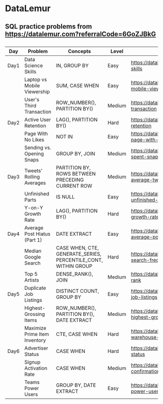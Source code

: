 # DataLemur
## SQL practice problems from https://datalemur.com?referralCode=6GoZJBkG
##
|Day|Problem|Concepts|Level|Link|
|---|-------|--------|-----|----|
|Day1|Data Science Skills|IN, GROUP BY|Easy|https://datalemur.com/questions/matching-skills|
||Laptop vs Mobile Viewership|SUM, CASE WHEN|Easy|https://datalemur.com/questions/laptop-mobile-viewership|
||User's Third Transaction|ROW_NUMBER(), PARTITION BY()|Medium|https://datalemur.com/questions/sql-third-transaction|
|Day2|Active User Retention|LAG(), PARTITION BY()|Hard|https://datalemur.com/questions/user-retention|
||Page With No Likes|NOT IN|Easy|https://datalemur.com/questions/sql-page-with-no-likes|
||Sending vs. Opening Snaps|GROUP BY, JOIN|Medium|https://datalemur.com/questions/time-spent-snaps|
|Day3|Tweets' Rolling Averages|PARTITION BY, ROWS BETWEEN PRECEDING CURRENT ROW|Medium|https://datalemur.com/questions/rolling-average-tweets|
||Unfinished Parts|IS NULL|Easy|https://datalemur.com/questions/tesla-unfinished-parts|
||Y-on-Y Growth Rate|LAG(), PARTITION BY()|Hard|https://datalemur.com/questions/yoy-growth-rate|
|Day4|Average Post Hiatus (Part 1)|DATE EXTRACT|Easy|https://datalemur.com/questions/sql-average-post-hiatus-1|
||Median Google Search|CASE WHEN, CTE, GENERATE_SERIES, PERCENTILE_CONT, WITHIN GROUP|Hard|https://datalemur.com/questions/median-search-freq|
||Top 5 Artists|DENSE_RANK(), JOIN|Medium|https://datalemur.com/questions/top-fans-rank|
|Day5|Duplicate Job Listings|DISTINCT COUNT, GROUP BY|Easy|https://datalemur.com/questions/duplicate-job-listings|
||Highest-Grossing Items|ROW_NUMBER(), PARTITION BY(), DATE EXTRACT|Medium|https://datalemur.com/questions/sql-highest-grossing|
||Maximize Prime Item Inventory|CTE, CASE WHEN|Hard|https://datalemur.com/questions/prime-warehouse-storage|
|Day6|Advertiser Status|CASE WHEN|Hard|https://datalemur.com/questions/updated-status|
||Signup Activation Rate|CASE WHEN|Medium|https://datalemur.com/questions/signup-confirmation-rate|
||Teams Power Users|GROUP BY, DATE EXTRACT|Easy|https://datalemur.com/questions/teams-power-users|
